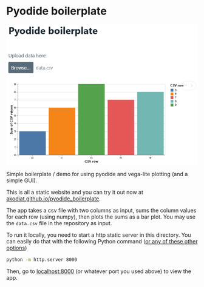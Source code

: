 
# Pyodide boilerplate
![Example result using data.csv](example.png)

Simple boilerplate / demo for using pyodide and vega-lite plotting (and a simple GUI).

This is all a static website and you can try it out now at [akodiat.github.io/pyodide_boilerplate](https://akodiat.github.io/pyodide_boilerplate/).

The app takes a csv file with two columns as input, sums the column values for each row (using numpy), then plots the sums as a bar plot. You may use the `data.csv` file in the repository as input.


To run it locally, you need to start a http static server in this directory. You can easily do that with the following Python command ([or any of these other options](https://gist.github.com/willurd/5720255))

```sh
python -m http.server 8000
```

Then, go to [localhost:8000](HTTP:/localhost:8000) (or whatever port you used above) to view the app.
